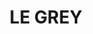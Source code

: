 ---
#preview
title: LE GREY
image: /img/lau.jpg
short: "Drainage And Water Supply System,
Heating System(Boiler and Radiators) and
HVAC System(DX units)"
location: ""
dates: "2008"


details:
    items:
        - label: Main Contractor
          value: MAN

        - label: Mechanical Contractor
          value: EQUIP

        - label: Mechanical Consultant
          value: Fouad Hanna

        - label: Completion Date
          value: 2008   

#full details
checklist:
    title: Scope Of Work
    items:
        - Drainage And Water Supply System
        - Heating System(Boiler and Radiators)
        - HVAC System(DX units)


slider: 
    items:
        - image: /img/lau.jpg
          alt: "image"
---